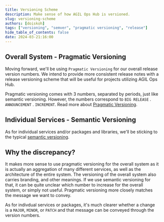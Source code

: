 ```yaml
---
title: Versioning Scheme
description: Make sense of how AGIL Ops Hub is versioned.
slug: versioning-scheme
authors: [doiskoh]
tags: ["versioning", "semver", "pragmatic versioning", "release"]
hide_table_of_contents: false
date: 2024-03-21:16:00
---
```


## Overall System - Pragmatic Versioning

Moving forward, we'll be using `Pragmatic Versioning` for our overall release version numbers. We intend to provide more consistent release notes with a release versioning scheme that will be useful for projects utilizing AGIL Ops Hub.

Pragmatic versioning comes with 3 numbers, separated by periods, just like semantic versioning. However, the numbers correspond to `BIG RELEASE` . `ANNOUNCEMENT` . `INCREMENT`. Read more about [Pragmatic Versioning](https://github.com/seveibar/pragmaticversioning).

## Individual Services - Semantic Versioning

As for individual services and/or packages and libraries, we'll be sticking to the typical [semantic versioning](https://semver.org/).

## Why the discrepancy?

It makes more sense to use pragmatic versioning for the overall system as it is actually an aggregation of many different
services, as well as the architecture of the entire system. The versioning of the overall system also carries branding,
and other meanings. If we use semantic versioning for that, it can be quite unclear which number to increase for the
overall system, or simply not useful. Pragmatic versioning more closely matches the message we want to convey.

As for indivdual services or packages, it's much clearer whether a change is a `MAJOR`, `MINOR`, or `PATCH` and that
message can be conveyed through the version numbers.
